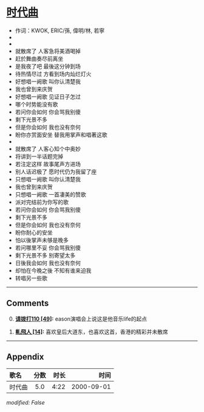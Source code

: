 # [时代曲](https://music.163.com/song?id=25870070)

* 作词：KWOK, ERIC/孫, 偉明/林, 若寧
*
*
* 就散席了 人客急将美酒喝掉
* 赶於舞曲奏尽前离坐
* 是我夜了吧 最後这分钟到场
* 待热情尽过 方看到场内灿烂灯火
* 好想唱一阙歌 叫你认清楚我
* 我也曾到来庆贺
* 好想唱一阙歌 见证日子怎过
* 哪个时势能没有歌
* 若问你会如何 你会骂我别傻
* 剩下光景不多
* 但是你会如何 我也没有奈何
* 盼你亦赏面安坐 替我用掌声和唱著这歌
* 
* 就散席了 人客心知个中奥妙
* 将讲到一半话题完掉
* 若注定这样 故事尾声方进场
* 别人话迟极了 愿时代仍为我留了座
* 只想唱一阙歌 叫你认清楚我
* 我也曾到来庆贺
* 只想唱一阙歌 一首凄美的赞歌
* 派对完结前为你写的歌
* 若问你会如何 你会骂我别傻
* 剩下光景不多
* 但是你会如何 我也没有奈何
* 盼你耐心的安坐
* 怕以後掌声未够是晚多
* 若问哪里不妥 你会骂我别傻
* 剩下光景不多 别寄望太多
* 日後我会如何 我也没有奈何
* 却怕在今晚之後 不知有谁来迫我
* 转唱另一些歌


---

## Comments
0. **[请拨打110 \[49\]](https://music.163.com/#/user/home?id=61357397):** eason演唱会上说这是他音乐life的起点

1. **[軋飛人 \[14\]](https://music.163.com/#/user/home?id=20185163):** 喜欢皇后大道东，也喜欢这首，香港的精彩并未散席



---

## Appendix

|歌名|分数|时长|时间|
|:---|:---:|---:|---:|
|时代曲|5.0|4:22|2000-09-01

*modified: False*